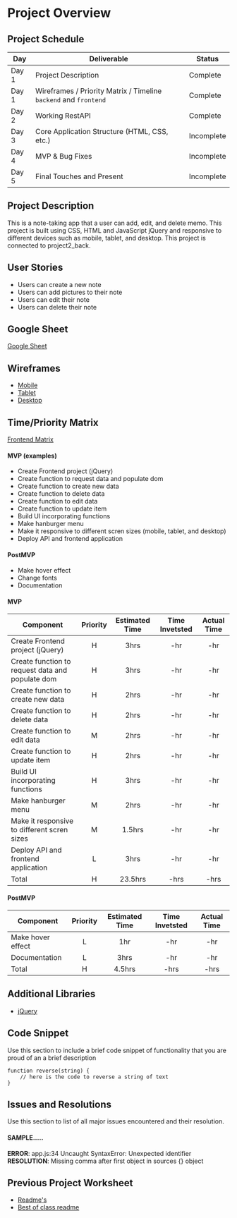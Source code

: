 # Project Overview

## Project Schedule

|  Day | Deliverable | Status
|---|---| ---|
|Day 1| Project Description | Complete
|Day 1| Wireframes / Priority Matrix / Timeline `backend` and `frontend`| Complete
|Day 2| Working RestAPI | Complete
|Day 3| Core Application Structure (HTML, CSS, etc.) | Incomplete
|Day 4| MVP & Bug Fixes | Incomplete
|Day 5| Final Touches and Present | Incomplete

## Project Description
This is a note-taking app that a user can add, edit, and delete memo. This project is built using CSS, HTML and JavaScript jQuery and responsive to different devices such as mobile, tablet, and desktop. This project is connected to project2_back.

## User Stories 
- Users can create a new note
- Users can add pictures to their note 
- Users can edit their note
- Users can delete their note 

## Google Sheet
[Google Sheet](https://docs.google.com/spreadsheets/d/1PyCkPZeIBSzU58bRY3UI4p7iiJOjNmuEtmBo9yVgr8A/edit?usp=sharing) 

## Wireframes
- [Mobile](https://res.cloudinary.com/dqduwnrb1/image/upload/v1596301578/mobile_oh5wjq.png)
- [Tablet](https://res.cloudinary.com/dqduwnrb1/image/upload/v1596301578/tablet_srjzxq.png)
- [Desktop](https://res.cloudinary.com/dqduwnrb1/image/upload/v1596301578/desktop_rt0aet.png)


## Time/Priority Matrix 

[Frontend Matrix](https://docs.google.com/presentation/d/1MZxvIWCe_ydok3TORKdv5tulbhNnx0QdxQD70BjMKbI/edit?usp=sharing) 


#### MVP (examples)
- Create Frontend project (jQuery)
- Create function to request data and populate dom
- Create function to create new data
- Create function to delete data
- Create function to edit data
- Create function to update item
- Build UI incorporating functions 
- Make hanburger menu 
- Make it responsive to different scren sizes (mobile, tablet, and desktop)
- Deploy API and frontend application 

#### PostMVP 

- Make hover effect
- Change fonts 
- Documentation

#### MVP
| Component | Priority | Estimated Time | Time Invetsted | Actual Time |
| --- | :---: |  :---: | :---: | :---: |
| Create Frontend project (jQuery) | H | 3hrs | -hr | -hr|
| Create function to request data and populate dom | H | 3hrs | -hr | -hr|
| Create function to create new data | H | 2hrs | -hr | -hr|
| Create function to delete data | H | 2hrs | -hr | -hr |
| Create function to edit data | M | 2hrs | -hr | -hr|
| Create function to update item | H | 2hrs| -hr | -hr |
| Build UI incorporating functions  | H | 3hrs | -hr | -hr|
| Make hanburger menu  | M | 2hrs | -hr | -hr|
| Make it responsive to different scren sizes  | M | 1.5hrs | -hr | -hr|
| Deploy API and frontend application   | L | 3hrs | -hr | -hr|
| Total | H | 23.5hrs| -hrs | -hrs |

#### PostMVP
| Component | Priority | Estimated Time | Time Invetsted | Actual Time |
| --- | :---: |  :---: | :---: | :---: |
| Make hover effect | L | 1hr | -hr | -hr|
| Documentation  | L | 3hrs | -hr | -hr|
| Total | H | 4.5hrs| -hrs | -hrs |

## Additional Libraries
 - [jQuery](https://jquery.com/)

## Code Snippet

Use this section to include a brief code snippet of functionality that you are proud of an a brief description  

```
function reverse(string) {
	// here is the code to reverse a string of text
}
```

## Issues and Resolutions
 Use this section to list of all major issues encountered and their resolution.

#### SAMPLE.....
**ERROR**: app.js:34 Uncaught SyntaxError: Unexpected identifier                                
**RESOLUTION**: Missing comma after first object in sources {} object

## Previous Project Worksheet
 - [Readme's](https://github.com/jkeohan/fewd-class-repo/tree/master/final-project-worksheet/project-worksheet-examples)
 - [Best of class readme](https://github.com/jkeohan/fewd-class-repo/blob/master/final-project-worksheet/project-worksheet-examples/portfolio-gracie.md)
